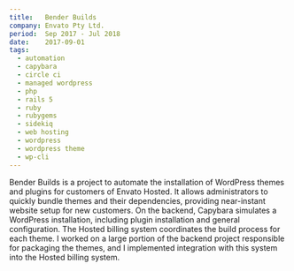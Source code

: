 ```yaml
---
title:   Bender Builds
company: Envato Pty Ltd.
period:  Sep 2017 - Jul 2018
date:    2017-09-01
tags:
  - automation
  - capybara
  - circle ci
  - managed wordpress
  - php
  - rails 5
  - ruby
  - rubygems
  - sidekiq
  - web hosting
  - wordpress
  - wordpress theme
  - wp-cli
---
```


Bender Builds is a project to automate the installation of WordPress themes
and plugins for customers of Envato Hosted. It allows administrators to
quickly bundle themes and their dependencies, providing near-instant website
setup for new customers. On the backend, Capybara simulates a WordPress
installation, including plugin installation and general configuration. The
Hosted billing system coordinates the build process for each theme. I worked
on a large portion of the backend project responsible for packaging the
themes, and I implemented integration with this system into the Hosted billing
system.

<!--
**Biggest Challenge:** 

**Biggest Triumph:**
-->
